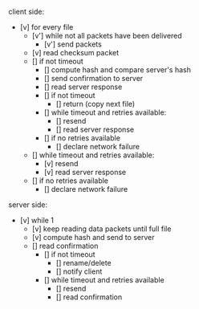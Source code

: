 client side:
- [v] for every file
    - [v'] while not all packets have been delivered
        - [v'] send packets
    - [v] read checksum packet
    - [] if not timeout
        - [] compute hash and compare server's hash
        - [] send confirmation to server
        - [] read server response
        - [] if not timeout
            - [] return (copy next file)
        - [] while timeout and retries available:
            - [] resend
            - [] read server response
        - [] if no retries available
            - [] declare network failure
    - [] while timeout and retries available:
        - [v] resend
        - [v] read server response
    - [] if no retries available
        - [] declare network failure


server side:
- [v] while 1
    - [v] keep reading data packets until full file
    - [v] compute hash and send to server
    - [] read confirmation
        - [] if not timeout
            - [] rename/delete
            - [] notify client
        - [] while timeout and retries available
            - [] resend
            - [] read confirmation
